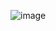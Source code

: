 ![image](https://user-images.githubusercontent.com/57319180/155671047-0241bcf0-9953-4a40-b918-9ab6dcc3e796.png)
